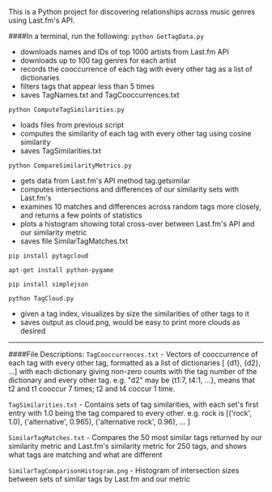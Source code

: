 This is a Python project for discovering relationships across music genres using Last.fm's API.

####In a terminal, run the following:
`python GetTagData.py`

- downloads names and IDs of top 1000 artists from Last.fm API
- downloads up to 100 tag genres for each artist
- records the cooccurrence of each tag with every other tag as a list of dictionaries
- filters tags that appear less than 5 times
- saves TagNames.txt and TagCooccurrences.txt

`python ComputeTagSimilarities.py`

- loads files from previous script
- computes the similarity of each tag with every other tag using cosine similarity
- saves TagSimilarities.txt

`python CompareSimilarityMetrics.py`

- gets data from Last.fm's API method tag.getsimilar
- computes intersections and differences of our similarity sets with Last.fm's
- examines 10 matches and differences across random tags more closely, and returns a few points of statistics
- plots a histogram showing total cross-over between Last.fm's API and our similarity metric
- saves file SimilarTagMatches.txt

`pip install pytagcloud`

`apt-get install python-pygame`

`pip install simplejson`

`python TagCloud.py`

- given a tag index, visualizes by size the similarities of other tags to it
- saves output as cloud.png, would be easy to print more clouds as desired

___
####File Descriptions:
`TagCooccurrences.txt` - Vectors of cooccurrence of each tag with every other tag, formatted as a list of dictionaries [ {d1}, {d2}, ...] with each dictionary giving non-zero counts with the tag number of the dictionary and every other tag.  e.g. "d2" may be {t1:7, t4:1, ...}, means that t2 and t1 cooccur 7 times; t2 and t4 coccur 1 time.

`TagSimilarities.txt` - Contains sets of tag similarities, with each set's first entry with 1.0 being the tag compared to every other. e.g. rock is [('rock', 1.0), ('alternative', 0.965), ('alternative rock', 0.96), ... ]

`SimilarTagMatches.txt` - Compares the 50 most similar tags returned by our similarity metric and Last.fm's similarity metric for 250 tags, and shows what tags are matching and what are different

`SimilarTagComparisonHistogram.png` - Histogram of intersection sizes between sets of similar tags by Last.fm and our metric
